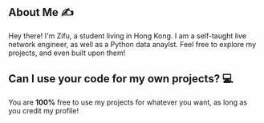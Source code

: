 ## About Me :writing_hand:

Hey there! I'm Zifu, a student living in Hong Kong. I am a self-taught live network engineer, as well as a Python data anaylst. Feel free to explore my projects, and even built upon them!

## Can I use your code for my own projects? 💻

You are **100%** free to use my projects for whatever you want, as long as you credit my profile!
